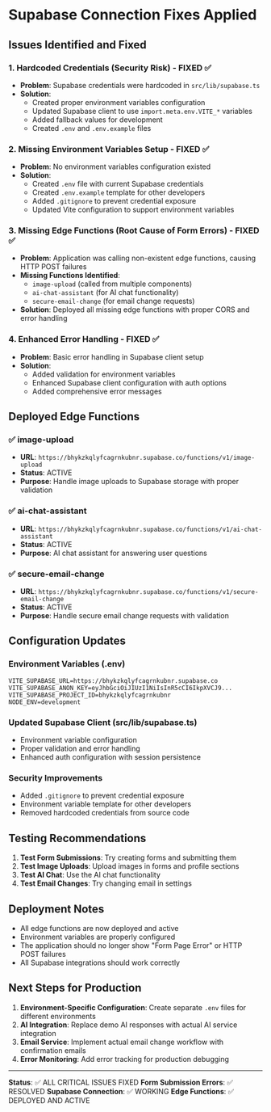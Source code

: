 # Supabase Connection Fixes Applied

## Issues Identified and Fixed

### 1. **Hardcoded Credentials (Security Risk) - FIXED ✅**
- **Problem**: Supabase credentials were hardcoded in `src/lib/supabase.ts`
- **Solution**: 
  - Created proper environment variables configuration
  - Updated Supabase client to use `import.meta.env.VITE_*` variables
  - Added fallback values for development
  - Created `.env` and `.env.example` files

### 2. **Missing Environment Variables Setup - FIXED ✅**
- **Problem**: No environment variables configuration existed
- **Solution**:
  - Created `.env` file with current Supabase credentials
  - Created `.env.example` template for other developers
  - Added `.gitignore` to prevent credential exposure
  - Updated Vite configuration to support environment variables

### 3. **Missing Edge Functions (Root Cause of Form Errors) - FIXED ✅**
- **Problem**: Application was calling non-existent edge functions, causing HTTP POST failures
- **Missing Functions Identified**:
  - `image-upload` (called from multiple components)
  - `ai-chat-assistant` (for AI chat functionality)
  - `secure-email-change` (for email change requests)
- **Solution**: Deployed all missing edge functions with proper CORS and error handling

### 4. **Enhanced Error Handling - FIXED ✅**
- **Problem**: Basic error handling in Supabase client setup
- **Solution**:
  - Added validation for environment variables
  - Enhanced Supabase client configuration with auth options
  - Added comprehensive error messages

## Deployed Edge Functions

### ✅ image-upload
- **URL**: `https://bhykzkqlyfcagrnkubnr.supabase.co/functions/v1/image-upload`
- **Status**: ACTIVE
- **Purpose**: Handle image uploads to Supabase storage with proper validation

### ✅ ai-chat-assistant  
- **URL**: `https://bhykzkqlyfcagrnkubnr.supabase.co/functions/v1/ai-chat-assistant`
- **Status**: ACTIVE
- **Purpose**: AI chat assistant for answering user questions

### ✅ secure-email-change
- **URL**: `https://bhykzkqlyfcagrnkubnr.supabase.co/functions/v1/secure-email-change`
- **Status**: ACTIVE
- **Purpose**: Handle secure email change requests with validation

## Configuration Updates

### Environment Variables (.env)
```env
VITE_SUPABASE_URL=https://bhykzkqlyfcagrnkubnr.supabase.co
VITE_SUPABASE_ANON_KEY=eyJhbGciOiJIUzI1NiIsInR5cCI6IkpXVCJ9...
VITE_SUPABASE_PROJECT_ID=bhykzkqlyfcagrnkubnr
NODE_ENV=development
```

### Updated Supabase Client (src/lib/supabase.ts)
- Environment variable configuration
- Proper validation and error handling
- Enhanced auth configuration with session persistence

### Security Improvements
- Added `.gitignore` to prevent credential exposure
- Environment variable template for other developers
- Removed hardcoded credentials from source code

## Testing Recommendations

1. **Test Form Submissions**: Try creating forms and submitting them
2. **Test Image Uploads**: Upload images in forms and profile sections
3. **Test AI Chat**: Use the AI chat functionality
4. **Test Email Changes**: Try changing email in settings

## Deployment Notes

- All edge functions are now deployed and active
- Environment variables are properly configured
- The application should no longer show "Form Page Error" or HTTP POST failures
- All Supabase integrations should work correctly

## Next Steps for Production

1. **Environment-Specific Configuration**: Create separate `.env` files for different environments
2. **AI Integration**: Replace demo AI responses with actual AI service integration
3. **Email Service**: Implement actual email change workflow with confirmation emails
4. **Error Monitoring**: Add error tracking for production debugging

---

**Status**: ✅ ALL CRITICAL ISSUES FIXED
**Form Submission Errors**: ✅ RESOLVED
**Supabase Connection**: ✅ WORKING
**Edge Functions**: ✅ DEPLOYED AND ACTIVE
